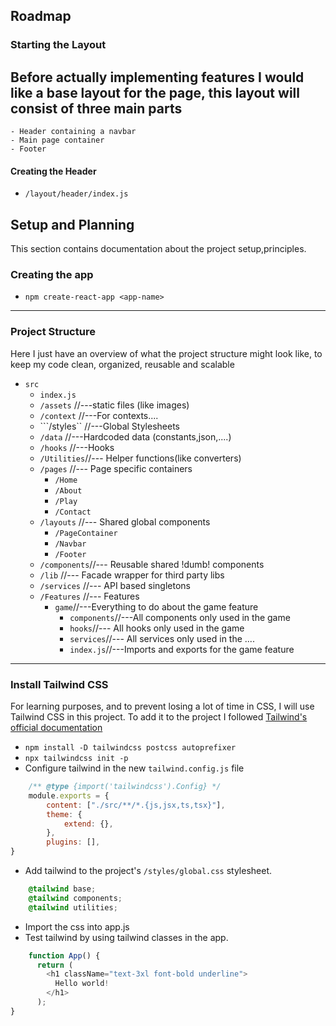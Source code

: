 ## Roadmap
### Starting the Layout
Before actually implementing features I would like a base layout for the page, this layout will consist of three main parts
- 
    - Header containing a navbar
    - Main page container
    - Footer
#### Creating the Header
- ```/layout/header/index.js ```

## Setup and Planning
This section contains documentation about the project setup,principles.

### Creating the app
- ```npm create-react-app <app-name>```
***
### Project Structure
Here I just have an overview of what the project structure might look like, to keep my code clean, organized, reusable and scalable
- ```src```
    - ```index.js```
    - ```/assets``` //---static files (like images)
    - ```/context``` //---For contexts....
    - ```/styles`` //---Global Stylesheets
    - ```/data``` //---Hardcoded data (constants,json,....)
    - ```/hooks``` //---Hooks
    - ```/Utilities```//--- Helper functions(like converters)
    - ```/pages``` //--- Page specific containers
        - ```/Home```
        - ```/About```
        - ```/Play```
        - ```/Contact```
    - ```/layouts``` //--- Shared global components
        - ```/PageContainer```
        - ```/Navbar```
        - ```/Footer```
    - ```/components```//--- Reusable shared !dumb! components
    - ```/lib``` //--- Facade wrapper for third party libs
    - ```/services``` //--- API based singletons
    - ```/Features``` //--- Features
        - ```game```//---Everything to do about the game feature
            - ```components```//---All components only used in the game
            - ```hooks```//--- All hooks only used in the game
            - ```services```//--- All services only used in the ....
            - ```index.js```//---Imports and exports for the game feature
***
### Install Tailwind CSS
For learning purposes, and to prevent losing a lot of time in CSS, I will use Tailwind CSS in this project.
To add it to the project I followed [Tailwind's official documentation](https://tailwindcss.com/docs/guides/create-react-app)
- ```npm install -D tailwindcss postcss autoprefixer```
- ```npx tailwindcss init -p```
- Configure tailwind in the new ```tailwind.config.js``` file
```js
    /** @type {import('tailwindcss').Config} */
    module.exports = {
        content: ["./src/**/*.{js,jsx,ts,tsx}"],
        theme: {
            extend: {},
        },
        plugins: [],
}
```
- Add tailwind to the project's ```/styles/global.css``` stylesheet.
```css
    @tailwind base;
    @tailwind components;
    @tailwind utilities;
```
- Import the css into app.js
- Test tailwind by using tailwind classes in the app.
```javascript
    function App() {
      return (
        <h1 className="text-3xl font-bold underline">
          Hello world!
        </h1>
      );
}
```